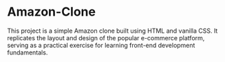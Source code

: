 # Amazon-Clone
This project is a simple Amazon clone built using HTML and vanilla CSS. It replicates the layout and design of the popular e-commerce platform, serving as a practical exercise for learning front-end development fundamentals.
